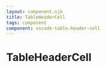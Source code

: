 ```yaml
---
layout: component.njk
title: TableHeaderCell
tags: component
component: vscode-table-header-cell
---
```


# TableHeaderCell
